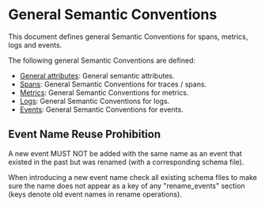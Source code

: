 # General Semantic Conventions

This document defines general Semantic Conventions for spans, metrics, logs and events.

The following general Semantic Conventions are defined:

* [General attributes](general-attributes.md): General semantic attributes.
* [Spans](trace-general.md): General Semantic Conventions for traces / spans.
* [Metrics](metrics-general.md): General Semantic Conventions for metrics.
* [Logs](logs-general.md): General Semantic Conventions for logs.
* [Events](events-general.md): General Semantic Conventions for events.

## Event Name Reuse Prohibition

A new event MUST NOT be added with the same name as an event that existed in
the past but was renamed (with a corresponding schema file).

When introducing a new event name check all existing schema files to make sure
the name does not appear as a key of any "rename_events" section (keys denote
old event names in rename operations).
